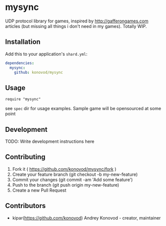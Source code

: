 # mysync

UDP protocol library for games, inspired by http://gafferongames.com articles (but missing all things i don't need in my games). Totally WIP.

## Installation

Add this to your application's `shard.yml`:

```yaml
dependencies:
  mysync:
    github: konovod/mysync
```

## Usage

```crystal
require "mysync"
```

see `spec` dir for usage examples. Sample game will be opensourced at some point

## Development

TODO: Write development instructions here

## Contributing

1. Fork it ( https://github.com/konovod/mysync/fork )
2. Create your feature branch (git checkout -b my-new-feature)
3. Commit your changes (git commit -am 'Add some feature')
4. Push to the branch (git push origin my-new-feature)
5. Create a new Pull Request

## Contributors

- kipar(https://github.com/konovod) Andrey Konovod - creator, maintainer
